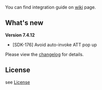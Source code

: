 You can find integration guide on [wiki](https://loopme-ltd.gitbook.io/docs-public/loopme-ios-sdk) page.

## What's new ##

**Version 7.4.12**

- [SDK-176] Avoid auto-invoke ATT pop up 

Please view the [changelog](CHANGELOG.md) for details.

## License ##

see [License](LICENSE.md)
